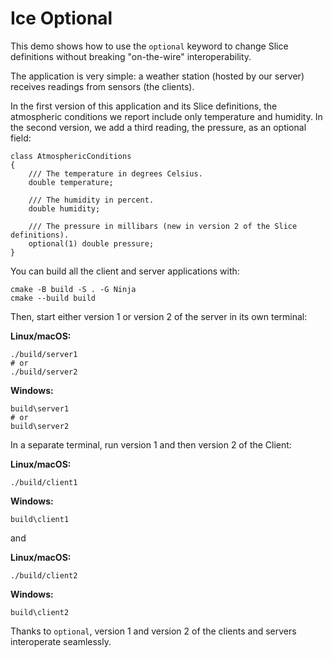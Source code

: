 # Ice Optional

This demo shows how to use the `optional` keyword to change Slice definitions without breaking "on-the-wire"
interoperability.

The application is very simple: a weather station (hosted by our server) receives readings from sensors (the clients).

In the first version of this application and its Slice definitions, the atmospheric conditions we report include only
temperature and humidity. In the second version, we add a third reading, the pressure, as an optional field:

```ice
class AtmosphericConditions
{
    /// The temperature in degrees Celsius.
    double temperature;

    /// The humidity in percent.
    double humidity;

    /// The pressure in millibars (new in version 2 of the Slice definitions).
    optional(1) double pressure;
}
```

You can build all the client and server applications with:

```shell
cmake -B build -S . -G Ninja
cmake --build build
```

Then, start either version 1 or version 2 of the server in its own terminal:

**Linux/macOS:**

```shell
./build/server1
# or
./build/server2
```

**Windows:**

```shell
build\server1
# or
build\server2
```

In a separate terminal, run version 1 and then version 2 of the Client:

**Linux/macOS:**

```shell
./build/client1
```

**Windows:**

```shell
build\client1
```

and

**Linux/macOS:**

```shell
./build/client2
```

**Windows:**

```shell
build\client2
```

Thanks to `optional`, version 1 and version 2 of the clients and servers interoperate seamlessly.
